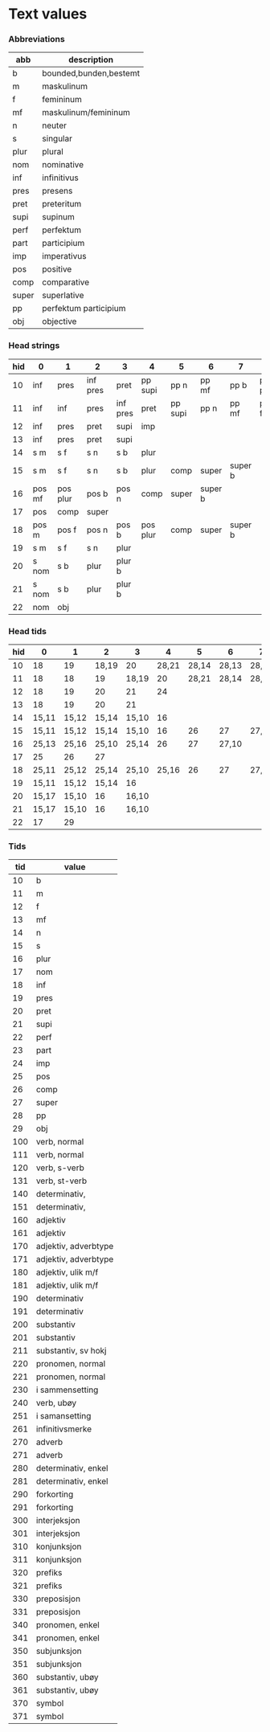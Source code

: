 # Text values
### Abbreviations
abb  |description
-----|-----------
b    |bounded,bunden,bestemt
m    |maskulinum
f    |femininum
mf   |maskulinum/femininum
n    |neuter
s    |singular
plur |plural
nom  |nominative
inf  |infinitivus
pres |presens
pret |preteritum
supi |supinum
perf |perfektum
part |participium
imp  |imperativus
pos  |positive
comp |comparative
super|superlative
pp   |perfektum participium
obj  |objective

### Head strings
hid|0     |1       |2       |3       |4       |5      |6      |7     |8      |9        |10     |11       |12 |13 |14
---|---   |---     |---     |---     |---     |---    |---    |---   |---    |---      |---    |---      |---|---|---
10|inf    |pres    |inf pres|pret    |pp supi |pp n   |pp mf  |pp b  |pp plur|pres part|imp
11|inf    |inf     |pres    |inf pres|pret    |pp supi|pp n   |pp mf |pp f   |pp b     |pp plur|pres part|imp|imp|imp
12|inf    |pres    |pret    |supi    |imp
13|inf    |pres    |pret    |supi
14|s m    |s f     |s n     |s b     |plur
15|s m    |s f     |s n     |s b     |plur    |comp   |super  |super b
16|pos mf |pos plur|pos b   |pos n   |comp    |super  |super b
17|pos    |comp    |super
18|pos m  |pos f   |pos n   |pos b   |pos plur|comp   |super  |super b
19|s m    |s f     |s n     |plur
20|s nom  |s b     |plur    |plur b
21|s nom  |s b     |plur    |plur b
22|nom    |obj

### Head tids
hid|0     |1       |2       |3       |4       |5      |6      |7     |8      |9        |10     |11       |12 |13 |14
---|---   |---     |---     |---     |---     |---    |---    |---   |---    |---      |---    |---      |---|---|---
10|18|19|18,19|20|28,21|28,14|28,13|28,10|28,16|19,23|24
11|18|18|19|18,19|20|28,21|28,14|28,13|28,12|28,10|28,16|19,23|24|24|24
12|18|19|20|21|24
13|18|19|20|21
14|15,11|15,12|15,14|15,10|16
15|15,11|15,12|15,14|15,10|16|26|27|27,10
16|25,13|25,16|25,10|25,14|26|27|27,10
17|25|26|27
18|25,11|25,12|25,14|25,10|25,16|26|27|27,10
19|15,11|15,12|15,14|16
20|15,17|15,10|16|16,10
21|15,17|15,10|16|16,10
22|17|29

### Tids
tid|value
---|-----
10|b
11|m
12|f
13|mf
14|n
15|s
16|plur
17|nom
18|inf
19|pres
20|pret
21|supi
22|perf
23|part
24|imp
25|pos
26|comp
27|super
28|pp
29|obj
100|verb, normal
111|verb, normal
120|verb, s-verb
131|verb, st-verb
140|determinativ, <adj>
151|determinativ, <adj>
160|adjektiv
161|adjektiv
170|adjektiv, adverbtype
171|adjektiv, adverbtype
180|adjektiv, ulik m/f
181|adjektiv, ulik m/f
190|determinativ
191|determinativ
200|substantiv
201|substantiv
211|substantiv, sv hokj
220|pronomen, normal
221|pronomen, normal
230|i sammensetting
240|verb, ubøy
251|i samansetting
261|infinitivsmerke
270|adverb
271|adverb
280|determinativ, enkel
281|determinativ, enkel
290|forkorting
291|forkorting
300|interjeksjon
301|interjeksjon
310|konjunksjon
311|konjunksjon
320|prefiks
321|prefiks
330|preposisjon
331|preposisjon
340|pronomen, enkel
341|pronomen, enkel
350|subjunksjon
351|subjunksjon
360|substantiv, ubøy
361|substantiv, ubøy
370|symbol
371|symbol
